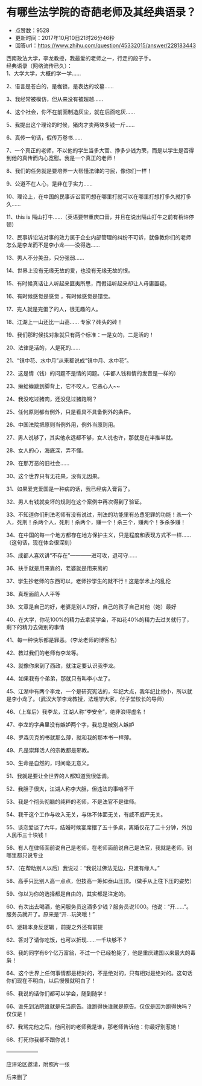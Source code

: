 # 有哪些法学院的奇葩老师及其经典语录？
- 点赞数：9528
- 更新时间：2017年10月10日21时26分46秒
- 回答url：https://www.zhihu.com/question/45332015/answer/228183443
<body>
 <p data-pid="Y0qL_ADx">西南政法大学，李龙教授，我最爱的老师之一，行走的段子手。<br>
  经典语录（网络流传已久）：<br>
  1、大学大学，大概的学一学……</p>
 <p data-pid="i0sZmeAG">2、语言是苍白的，是枷锁，是表达的坟墓……</p>
 <p data-pid="XGG7cf7X">3、我经常被模仿，但从来没有被超越……</p>
 <p data-pid="rQ0HRKgc">4、这个社会，你不在前面制造灰尘，就在后面吃灰……</p>
 <p data-pid="ePJ3vn2Q">5、我提出这个理论的时候，猪肉才卖两块多钱一斤……</p>
 <p data-pid="S6rWtLE5">6、真传一句话，假传万卷书……</p>
 <p data-pid="EZEJngFp">7、一个真正的老师，不以他的学生当多大官、挣多少钱为荣，而是以学生是否得到他的真传而内心宽慰。我是一个真正的老师！</p>
 <p data-pid="Q3OZSOlU">8、我们的任务就是要培养一大帮懂法律的刁民，像你们一样！</p>
 <p data-pid="lfj0Er32">9、公道不在人心，是非在乎实力……</p>
 <p data-pid="R7lV4qXj">10、理论上，在中国的民事诉讼官司想在哪里打就可以在哪里打想打多久就打多久……</p>
 <p data-pid="wZbGBwcC">11、this is 隔山打牛……（英语要带重庆口音，并且在说出隔山打牛之前有稍许停顿）</p>
 <p data-pid="F3-eCFUq">12、民事诉讼法对事的效力属于企业内部管理的纠纷不可诉，就像教你们的老师怎么是李龙而不是李小龙——没得选……</p>
 <p data-pid="Fw1U7E9r">13、男人不分美丑，只分强弱……</p>
 <p data-pid="J7RuhujW">14、世界上没有无缘无故的爱，也没有无缘无故的恨。</p>
 <p data-pid="saivNLPG">15、有时候真话让人听起来匪夷所思，而假话听起来却让人毋庸置疑。</p>
 <p data-pid="5cPU4zUd">16、有时候感觉是感觉 ，有时候感觉是错觉。</p>
 <p data-pid="9A2Db3TU">17、完人就是完蛋了的人，很无趣的人。</p>
 <p data-pid="FJCC9eeA">18、江湖上一山还比一山高…… 专家？砖头的砖！</p>
 <p data-pid="-ZNkcuLQ">19、我们那时候找对象就只有两个标准：一是女的，二是活的！</p>
 <p data-pid="hc7hQX_V">20、法律是活的，人是死的……</p>
 <p data-pid="ZG_v-05-">21、“镜中花、水中月”从来都说成“镜中月、水中花”。</p>
 <p data-pid="_V2nCRAM">22、这是情（钱）的问题不是情的问题。（丰都人钱和情的发音是一样的）</p>
 <p data-pid="0-qla-kG">23、癞蛤蟆跳到脚背上，它不咬人，它恶心人~~</p>
 <p data-pid="AIHa_TLq">24、我没吃过猪肉，还没见过猪跑啊？</p>
 <p data-pid="mZKATtKp">25、任何原则都有例外，只是看具不具备例外的条件。</p>
 <p data-pid="F7WgIj-T">26、中国法院把原则当例外用，例外当原则用。</p>
 <p data-pid="iOhLIbsE">27、男人说够了，其实他永远都不够，女人说也许，那就是在半推半就。</p>
 <p data-pid="S1t9hU7E">28、女人的心，海底深，弄不懂。</p>
 <p data-pid="DqdlrErK">29、在那万恶的旧社会……</p>
 <p data-pid="-eBcUJ93">30、这个世界只有无花果，没有无因果。</p>
 <p data-pid="FXT6TPH-">31、如果爱党爱国是一种病的话，我已经病入膏肓了。</p>
 <p data-pid="CwsHEBAY">32、男人有钱就变坏的规则在这个案例中再次得到了验证。</p>
 <p data-pid="7Nyt75B3">33、不知道你们刑法老师有没有说过，刑法的功能里有怂恿犯罪的功能！杀一个人，死刑！杀两个人，死刑！杀两个，赚一个！杀三个，赚两个！多杀多赚！</p>
 <p data-pid="kKDnf3yO">34、在中国的每一个地方都存在地方保护主义，只是程度和表现方式不一样……（这句话，现在体会很深刻）</p>
 <p data-pid="bDOAYu_c">35、成都人喜欢讲“不存在”————进可攻，退可守……</p>
 <p data-pid="GMv3QBGz">36、扶手就是用来靠的，老婆就是用来离的</p>
 <p data-pid="s6hOwB3b">37、学生抄老师的东西可以，老师抄学生的就不行！这是学术上的乱伦</p>
 <p data-pid="UBPD0JhM">38、真理面前人人平等</p>
 <p data-pid="ixdlPGlF">39、文章是自己的好，老婆是别人的好，自己的孩子自己对他（她）最好</p>
 <p data-pid="9oXuKS1o">40、在大学，你花100%的精力去拿奖学金，不如花40%的精力去过关就行了，剩下的精力去做别的事情</p>
 <p data-pid="AA35naLC">41、每一种快乐都是罪恶。（李龙老师的博客名）</p>
 <p data-pid="hr1W9vDb">42、教过我们的老师有李龙等。</p>
 <p data-pid="rYoxrYwr">43、就像你来到了西政，就注定要认识我李龙。</p>
 <p data-pid="S-R5zrIR">44、如果我有个弟弟，那就只有叫李小龙了。</p>
 <p data-pid="j6xgRTjH">45、江湖中有两个李龙，一个是研究宪法的，年纪大点，我年纪比他小，所以就是李小龙了。（武汉大学李龙教授，法理学大家，付子堂校长的导师）</p>
 <p data-pid="mWOuR8Oc">46、（上车后）我李龙，江湖人称“李安全”，绝非浪得虚名！</p>
 <p data-pid="AxWEhRHl">47、李龙的字典里没有嫉妒两个字，我总是被别人嫉妒</p>
 <p data-pid="4PTscB04">48、罗森贝克的书就那么薄，就和我的那本书一样薄。</p>
 <p data-pid="utqLCPkg">49、凡是崇拜活人的宗教都是邪教。</p>
 <p data-pid="DAQc-dzN">50、生命是自然的，时间毫无意义。</p>
 <p data-pid="J-LIrQCF">51、我就是要让全世界的人都知道我很低调。</p>
 <p data-pid="ba5cy6nv">52、我胆子很大，江湖人称李大胆，但违法的事咱不干</p>
 <p data-pid="UT8TiKcp">53、我是个彻头彻脑的纯粹的老师，不是法官不是律师。</p>
 <p data-pid="kax0_lQE">54、我干这个工作与收入无关，与体不体面无关，有威不威严无关。</p>
 <p data-pid="iLVGY06N">55、谈恋爱谈了六年，结婚时候宴席摆了五十多桌，离婚仅花了二十分钟，外加人民币三十块钱！</p>
 <p data-pid="0XIfFzOY">56、有人在律师面前说自己是老师，在老师面前说自己是法官，我就是老师，到哪里都只说专业</p>
 <p data-pid="k8uIFGUs">57、（在帮助别人以后）我说过：“我说过佛法无边，只渡有缘人。”</p>
 <p data-pid="VIDHxSeN">58、高手只比别人高一点点，但技高一筹如泰山压顶。（做手从上往下压的姿势）</p>
 <p data-pid="sZ5TZEYw">59、你以为你的选择都是自由的，其实都是注定的。</p>
 <p data-pid="h-jlaiK4">60、有次出去喝酒，他问服务员这酒多少钱？服务员说1000。他说：“开……”。服务员就开了。原来是“开…玩笑哦！”</p>
 <p data-pid="TIurS7UL">61、逻辑本身反逻辑 ，前提之外还有前提</p>
 <p data-pid="31yxSXSp">62、答对了请你吃饭，也可以折现……一千块够不？</p>
 <p data-pid="cPd9jRoX">63、我的同学有6个亿万富翁，不过一个已经枪毙了，他是重庆建国以来最大的毒枭！</p>
 <p data-pid="mxBNVLdj">64、这个世界上任何事情都是相对的，不是绝对的，只有相对是绝对的。这句话你们现在不明白，以后慢慢就明白了！</p>
 <p data-pid="J_4OcKqV">65、我说的话你们都可以学会，随到随学！</p>
 <p data-pid="JoCtpo3C">66、谁先到法院谁就是先当原告。谁跑得快谁就是原告。仅仅是因为跑得快吗？仅仅是！</p>
 <p data-pid="TOhpxyGc">67、我骂完他之后，他问别的老师我是谁，那老师告诉他：你最好别惹她！</p>
 <p data-pid="anJK1RFM">68、打死你我都不跟你说！</p>
 <p data-pid="U1w2baTl">——————</p>
 <p data-pid="7TAaGK0K">应评论区邀请，附照片一张</p>
 <p data-pid="usafGEFn">后来删了</p>
</body>